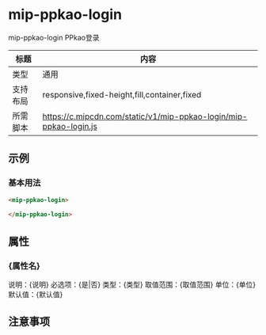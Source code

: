 # mip-ppkao-login

mip-ppkao-login PPkao登录

标题|内容
----|----
类型|通用
支持布局|responsive,fixed-height,fill,container,fixed
所需脚本|https://c.mipcdn.com/static/v1/mip-ppkao-login/mip-ppkao-login.js

## 示例

### 基本用法
```html
<mip-ppkao-login>
    
</mip-ppkao-login>
```

## 属性

### {属性名}

说明：{说明}
必选项：{是|否}
类型：{类型}
取值范围：{取值范围}
单位：{单位}
默认值：{默认值}

## 注意事项


